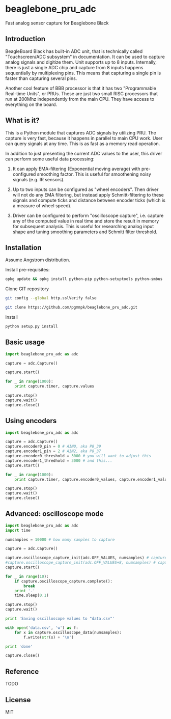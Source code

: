 # beaglebone_pru_adc

Fast analog sensor capture for Beaglebone Black

## Introduction

BeagleBoard Black has built-in ADC unit, that is technically called "Touchscreen/ADC subsystem" in documentation.
It can be used to capture analog signals and digitize them. Unit supports up to 8 inputs. Internally, there
is just a single ADC chip and capture from 8 inputs happens sequentially by multiplexing pins. This means that
capturing a single pin is faster than capturing several pins.

Another cool feature of BBB processor is that it has two "Programmable Real-time Units", or PRUs. These are
just two small RISC processors that run at 200Mhz independently from the main CPU. They have access to everything
on the board.

## What is it?
This is a Python module that captures ADC signals by utilizing PRU. The capture is very fast, because it happens
in parallel to main CPU work. User can query signals at any time. This is as fast as a memory read operation.

In addition to just presenting the current ADC values to the user, this driver can perform some useful data
processing:

1. It can apply EMA-filtering (Exponential moving average) with pre-configured smoothing factor. This is useful
for smoothening noisy signals (e.g. IR sensors).

2. Up to two inputs can be configured as "wheel encoders". Then driver will not do any EMA filtering, but
instead apply Schmitt-filtering to these signals and compute ticks and distance between encoder ticks (which 
is a measure of wheel speed).

3. Driver can be configured to perform "oscilloscope capture", i.e. capture any of the computed value in real time
and store the result in memory for subsequent analysis. This is useful for researching analog input shape and tuning
smoothing parameters and Schmitt filter threshold.

## Installation

Assume Angstrom distribution.

Install pre-requisites:
```bash
opkg update && opkg install python-pip python-setuptools python-smbus
```

Clone GIT repository

```bash
git config --global http.sslVerify false

git clone https://github.com/pgmmpk/beaglebone_pru_adc.git
```

Install
```bash
python setup.py install
```

## Basic usage
```python
import beaglebone_pru_adc as adc

capture = adc.Capture()

capture.start()

for _ in range(1000):
	print capture.timer, capture.values

capture.stop()
capture.wait()
capture.close()
```

## Using encoders
```python
import beaglebone_pru_adc as adc

capture = adc.Capture()
capture.encoder0_pin = 0 # AIN0, aka P8_39
capture.encoder1_pin = 2 # AIN2, aka P8_37
capture.encoder0_threshold = 3000 # you will want to adjust this
capture.encoder1_thredhold = 3000 # and this...	
capture.start()

for _ in range(1000):
	print capture.timer, capture.encoder0_values, capture.encoder1_values

capture.stop()
capture.wait()
capture.close()
```

## Advanced: oscilloscope mode
```python
import beaglebone_pru_adc as adc
import time

numsamples = 10000 # how many samples to capture

capture = adc.Capture()

capture.oscilloscope_capture_init(adc.OFF_VALUES, numsamples) # captures AIN0 - the first elt in AIN array
#capture.oscilloscope_capture_init(adc.OFF_VALUES+8, numsamples) # captures AIN2 - the third elt in AIN array
capture.start()

for _ in range(10):
	if capture.oscilloscope_capture.complete():
		break
	print '.'
	time.sleep(0.1)

capture.stop()
capture.wait()

print 'Saving oscilloscope values to "data.csv"'

with open('data.csv', 'w') as f:
	for x in capture.oscilloscope_data(numsamples):
		f.write(str(x) + '\n')

print 'done'

capture.close()
```


## Reference
TODO


## License
MIT
